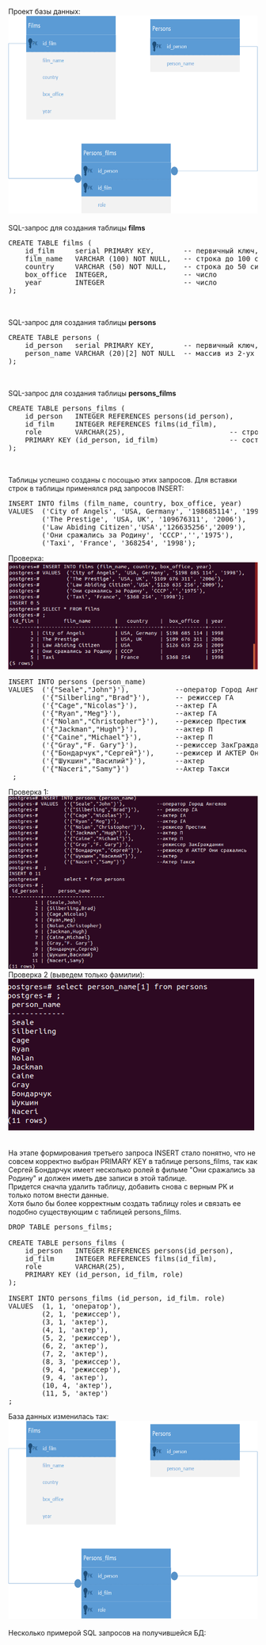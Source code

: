 Проект базы данных:<br>
<img src="Homework1_SQL.png" height=400px alt="">
<br><br>
SQL-запрос для создания таблицы <b>films</b><br>
<pre>
CREATE TABLE films (
    id_film     serial PRIMARY KEY,       -- первичный ключ, serial - числовой тип данных с автоувеличением
    film_name   VARCHAR (100) NOT NULL,   -- строка до 100 символов, не уникальный, не пустой
    country     VARCHAR (50) NOT NULL,    -- строка до 50 символов, не уник, не пустой
    box_office  INTEGER,                  -- число
    year        INTEGER                   -- число
);
</pre>
<br><br>
SQL-запрос для создания таблицы <b>persons</b><br>
<pre>
CREATE TABLE persons (
    id_person   serial PRIMARY KEY,       -- первичный ключ, serial - числовой тип данных с автоувеличением
    person_name VARCHAR (20)[2] NOT NULL  -- массив из 2-ух строк до 20 символов, не пустой
);
</pre>
<br><br>
SQL-запрос для создания таблицы <b>persons_films</b><br>
<pre>
CREATE TABLE persons_films (
    id_person   INTEGER REFERENCES persons(id_person),       -- PK and FK (persons)
    id_film     INTEGER REFERENCES films(id_film),           -- PK and FK (films)
    role        VARCHAR(25),                         -- строка до 25 символов
    PRIMARY KEY (id_person, id_film)                 -- составной первичный ключ
);
</pre>
<br><br>
Таблицы успешно созданы с посощью этих запросов.
Для вставки строк в таблицы применялся ряд запросов INSERT:

<pre>
INSERT INTO films (film_name, country, box_office, year)
VALUES  ('City of Angels', 'USA, Germany', '198685114', '1998'),
        ('The Prestige', 'USA, UK', '109676311', '2006'),
        ('Law Abiding Citizen','USA','126635256','2009'),
        ('Они сражались за Родину', 'СССР','','1975'),
        ('Taxi', 'France', '368254', '1998');
</pre>
Проверка:<br>
<img src="query_insert1.PNG" alt="">

<pre>
INSERT INTO persons (person_name)
VALUES  ('{"Seale","John"}'),           --оператор Город Ангелов
        ('{"Silberling","Brad"}'),      -- режиссер ГА
        ('{"Cage","Nicolas"}'),         --актер ГА
        ('{"Ryan","Meg"}'),             --актер ГА
        ('{"Nolan","Christopher"}'),    --режисер Престиж
        ('{"Jackman","Hugh"}'),         --актер П
        ('{"Caine","Michael"}'),        --актер П
        ('{"Gray","F. Gary"}'),         --режиссер ЗакГражданин
        ('{"Бондарчук","Сергей"}'),     --режисер И АКТЕР Они сражались
        ('{"Шукшин","Василий"}'),       --актер
        ('{"Naceri","Samy"}')           --Актер Такси
 ;         
</pre>
Проверка 1:<br>
<img src="query_insert2.PNG" alt=""><br/>
Проверка 2 (выведем только фамилии): <br>
<img src="query_insert2_1.PNG" alt=""><br/>
<br><br>
На этапе формирования третьего запроса INSERT стало понятно, что не совсем корректно выбран PRIMARY KEY в таблице persons_films, так как Сергей Бондарчук имеет несколько ролей в фильме "Они сражались за Родину" и должен иметь две записи в этой таблице. <br>
Придется сначла удалить таблицу, добавить снова с верным PK и только потом внести данные. <br>
Хотя было бы более корректным создать таблицу roles и связать ее подобно существующим с таблицей persons_films.
<pre>
DROP TABLE persons_films;

CREATE TABLE persons_films (
    id_person   INTEGER REFERENCES persons(id_person),       -- PK and FK (persons)
    id_film     INTEGER REFERENCES films(id_film),           -- PK and FK (films)
    role        VARCHAR(25),                                 -- строка до 25 символов
    PRIMARY KEY (id_person, id_film, role)                     -- составной первичный ключ
);

INSERT INTO persons_films (id_person, id_film. role)
VALUES  (1, 1, 'оператор'),
        (2, 1, 'режиссер'),
        (3, 1, 'актер'),
        (4, 1, 'актер'),
        (5, 2, 'режиссер'),
        (6, 2, 'актер'),
        (7, 2, 'актер'),
        (8, 3, 'режиссер'),
        (9, 4, 'режиссер'),
        (9, 4, 'актер'),
        (10, 4, 'актер'),
        (11, 5, 'актер')
;
</pre>

База данных изменилась так: <br>
<img src="Homework1_SQL2.png" height=400px alt="">
<br><br>
Несколько примерой SQL запросов на получившейся БД:
